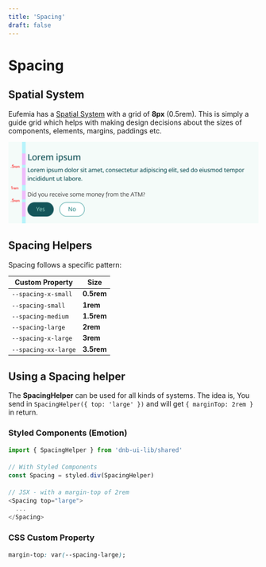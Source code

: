 ```yaml
---
title: 'Spacing'
draft: false
---
```


# Spacing

## Spatial System

Eufemia has a [Spatial System](/quickguide-designer/spatial-system) with a grid of **8px** (0.5rem). This is simply a guide grid which helps with making design decisions about the sizes of components, elements, margins, paddings etc.

![UX layout spacing](../assets/ux-layout-spacing.png)

## Spacing Helpers

Spacing follows a specific pattern:

| Custom Property      | Size       |
| -------------------- | ---------- |
| `--spacing-x-small`  | **0.5rem** |
| `--spacing-small`    | **1rem**   |
| `--spacing-medium`   | **1.5rem** |
| `--spacing-large`    | **2rem**   |
| `--spacing-x-large`  | **3rem**   |
| `--spacing-xx-large` | **3.5rem** |

## Using a Spacing helper

The **SpacingHelper** can be used for all kinds of systems.
The idea is, You send in `SpacingHelper({ top: 'large' })` and will get `{ marginTop: 2rem }` in return.

### Styled Components (Emotion)

```js
import { SpacingHelper } from 'dnb-ui-lib/shared'

// With Styled Components
const Spacing = styled.div(SpacingHelper)

// JSX - with a margin-top of 2rem
<Spacing top="large">
  ...
</Spacing>
```

### CSS Custom Property

```css
margin-top: var(--spacing-large);
```
